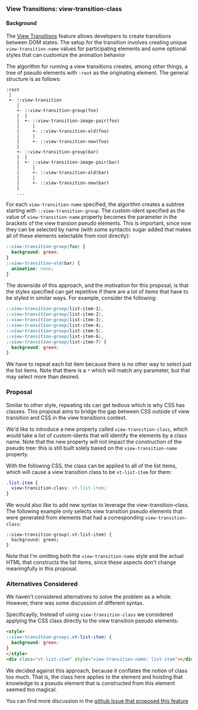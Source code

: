 ### View Transitions: view-transition-class

#### Background

The [View Transitions](https://drafts.csswg.org/css-view-transitions-1/) feature
allows developers to create transitions between DOM states. The setup for the
transition involves creating unique `view-transition-name` values for
participating elements and some optional styles that can customize the animation
behavior

The algorithm for running a view transitions creates, among other things, a tree
of pseudo elements with `:root` as the originating element. The general
structure is as follows:

```
:root
 |
 +- ::view-transition
    |
    +- ::view-transition-group(foo)
    |  |
    |  +- ::view-transition-image-pair(foo)
    |     |
    |     +- ::view-transition-old(foo)
    |     |
    |     +- ::view-transition-new(foo)
    |
    +- ::view-transition-group(bar)
    |  |
    |  +- ::view-transition-image-pair(bar)
    |     |
    |     +- ::view-transition-old(bar)
    |     |
    |     +- ::view-transition-new(bar)
    |
    ...
```
 
For each `view-transition-name` specified, the algorithm creates a subtree
starting with `::view-transition-group`. The custom-ident specified as the value
of `view-transition-name` property becomes the parameter in the brackets of the
view transion pseudo elements. This is important, since now they can be selected
by name (with some syntactic sugar added that makes all of these elements
selectable from root directly):

```css
::view-transition-group(foo) {
  background: green;
}
::view-transition-old(bar) {
  animation: none;
}
```

The downside of this approach, and the motivation for this proposal, is that the
styles specified can get repetitive if there are a lot of items that have to be
styled in similar ways. For example, consider the following:

```css
::view-transition-group(list-item-1),
::view-transition-group(list-item-2),
::view-transition-group(list-item-3),
::view-transition-group(list-item-4),
::view-transition-group(list-item-5),
::view-transition-group(list-item-6),
::view-transition-group(list-item-7) {
  background: green;
}
```

We have to repeat each list item because there is no other way to select just
the list items. Note that there is a `*` which will match any parameter, but
that may select more than desired.


### Proposal

Similar to other style, repeating ids can get tedious which is why CSS has
classes. This proposal aims to bridge the gap between CSS outside of view
transition and CSS in the view transitions context.

We'd like to introduce a new property called `view-transition-class`, which
would take a list of custom-idents that will identify the elements by a class
name. Note that the new property will not impact the construction of the pseudo
tree: this is still built solely based on the `view-transition-name` property.

With the following CSS, the class can be applied to all of the list items, which
will cause a view transition class to be `vt-list-item` for them:
```css
.list-item {
  view-transition-class: vt-list-item;
}
```

We would also like to add new syntax to leverage the view-transition-class. The
following example only selects view transition pseudo elements that were
generated from elements that had a corresponding `view-transition-class`:

```
::view-transition-group(.vt-list-item) {
  background: green;
}
```

Note that I'm omitting both the `view-transition-name` style and the actual HTML
that constructs the list items, since these aspects don't change meaningfully in
this proposal.

### Alternatives Considered

We haven't considered alternatives to solve the problem as a whole. However,
there was some discussion of different syntax.

Specificaylly, Instead of using `view-transition-class` we considered applying
the CSS class directly to the view transition pseudo elements:

```html
<style>
::view-transition-group(.vt-list-item) {
  background: green;
}
</style>
<div class="vt-list-item" style="view-transition-name: list-item"></div>
```

We decided against this approach, because it conflates the notion of class too
much. That is, the class here applies to the element and hoisting that knowledge
to a pseudo element that is constructed from this element seemed too magical.

You can find more discussion in the [github issue that proposed this
feature](https://github.com/w3c/csswg-drafts/issues/8319)
